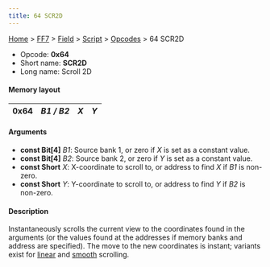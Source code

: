 ```yaml
---
title: 64 SCR2D
---
```


[Home](../../../../Main%20Page.md) > [FF7](../../../../FF7.md) > [Field](../../../Field.md) > [Script](../../Script.md) > [Opcodes](../Opcodes.md) > 64 SCR2D

-   Opcode: **0x64**
-   Short name: **SCR2D**
-   Long name: Scroll 2D

#### Memory layout

| 0x64 | *B1 / B2* | *X* | *Y* |
|------|-----------|-----|-----|

#### Arguments

-   **const Bit\[4\]** *B1*: Source bank 1, or zero if *X* is set as a
    constant value.
-   **const Bit\[4\]** *B2*: Source bank 2, or zero if *Y* is set as a
    constant value.
-   **const Short** *X*: X-coordinate to scroll to, or address to find
    *X* if *B1* is non-zero.
-   **const Short** *Y*: Y-coordinate to scroll to, or address to find
    *Y* if *B2* is non-zero.

#### Description

Instantaneously scrolls the current view to the coordinates found in the
arguments (or the values found at the addresses if memory banks and
address are specified). The move to the new coordinates is instant;
variants exist for [linear][] and [smooth][] scrolling.

  [linear]: 68%20SCR2DL.md "wikilink"
  [smooth]: 66%20SCR2DC.md "wikilink"
